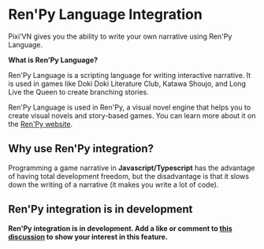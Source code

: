 # Ren'Py Language Integration

Pixi’VN gives you the ability to write your own narrative using Ren'Py Language.

**What is Ren'Py Language?**

Ren'Py Language is a scripting language for writing interactive narrative. It is used in games like Doki Doki Literature Club, Katawa Shoujo, and Long Live the Queen to create branching stories.

Ren'Py Language is used in Ren'Py, a visual novel engine that helps you to create visual novels and story-based games. You can learn more about it on the [Ren'Py website](https://www.renpy.org/).

## Why use Ren'Py integration?

Programming a game narrative in **Javascript/Typescript** has the advantage of having total development freedom, but the disadvantage is that it slows down the writing of a narrative (it makes you write a lot of code).

## Ren'Py integration is in development

**Ren'Py integration is in development. Add a like or comment to [this discussion](https://github.com/DRincs-Productions/pixi-vn/discussions/268) to show your interest in this feature.**
